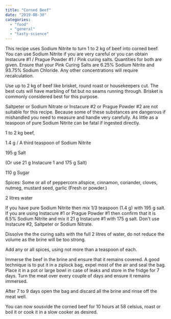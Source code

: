 ```yaml
---
title: "Corned Beef"
date: "2019-08-30"
categories: 
  - "food"
  - "general"
  - "tasty-science"
---
```


This recipe uses Sodium Nitrite to turn 1 to 2 kg of beef into corned beef. You can use Sodium Nitrite if you are very careful or you can obtain Instacure #1 / Prague Powder #1 / Pink curing salts. Quantities for both are given. Ensure that your Pink Curing Salts are 6.25% Sodium Nitrite and 93.75% Sodium Chloride. Any other concentrations will require recalculation.

Use up to 2 kg of beef like brisket, round roast or housekeepers cut. The best cuts will have marbling of fat but no seams running through. Brisket is commonly considered best for this purpose.

Saltpeter or Sodium Nitrate or Instacure #2 or Prague Powder #2 are not suitable for this recipe. Because some of these substances are dangerous if mishandled you need to measure and handle very carefully. As little as a teaspoon of pure Sodium Nitrite can be fatal if ingested directly.

1 to 2 kg beef,

1.4 g / A third teaspoon of Sodium Nitrite

195 g Salt

(Or use 21 g Instacure 1 and 175 g Salt)

110 g Sugar

Spices: Some or all of peppercorn allspice, cinnamon, coriander, cloves, nutmeg, mustard seed, garlic (Fresh or powder.)

2 litres water

If you have pure Sodium Nitrite then mix 1/3 teaspoon (1.4 g) with 195 g salt. If you are using Instacure #1 or Prague Powder #1 then confirm that it is 6.5% Sodium Nitrite and mix it 21 g Instacure #1 with 175 g salt. Don't use Instacure #2, Saltpeter or Sodium Nitrate.

Dissolve the the curing salts with the full 2 litres of water, do not reduce the volume as the brine will be too strong.

Add any or all spices, using not more than a teaspoon of each.

Immerse the beef in the brine and ensure that it remains covered. A good technique is to put it in a ziplock bag, expel most of the air and seal the bag. Place it in a pot or large bowl in case of leaks and store in the fridge for 7 days. Turn the meat over every couple of days and ensure it remains immersed.

After 7 to 9 days open the bag and discard all the brine and rinse off the meat well.

You can now sousvide the corned beef for 10 hours at 58 celsius, roast or boil it or cook it in a slow cooker as desired.
